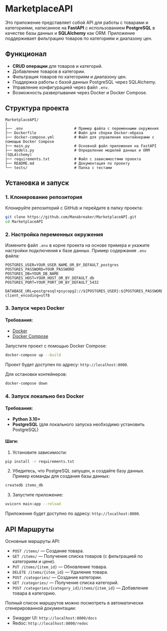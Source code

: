 
# MarketplaceAPI

Это приложение представляет собой API для работы с товарами и категориями, написанное на **FastAPI** с использованием **PostgreSQL** в качестве базы данных и **SQLAlchemy** как ORM. Приложение поддерживает фильтрацию товаров по категориям и диапазону цен.

## Функционал

- **CRUD операции** для товаров и категорий.
- Добавление товаров в категории.
- Фильтрация товаров по категориям и диапазону цен.
- Поддержка работы с базой данных PostgreSQL через SQLAlchemy.
- Управление конфигурацией через файл `.env`.
- Возможность развертывания через Docker и Docker Compose.

## Структура проекта

```struct
MarketplaceAPI/
│
├── .env                       # Пример файла с переменными окружения
├── Dockerfile                 # Файл для сборки Docker-образа
├── docker-compose.yml         # Файл для управления контейнерами с помощью Docker Compose
├── main.py                    # Основной файл приложения на FastAPI
├── models.py                  # Определение моделей данных и ORM (SQLAlchemy)
├── requirements.txt           # Файл с зависимостями проекта
├── README.md                  # Документация по проекту
└── tests/                     # Папка с тестами
```

## Установка и запуск

### 1. Клонирование репозитория

Клонируйте репозиторий с GitHub и перейдите в папку проекта:

```bash
git clone https://github.com/Manabreaker/MarketplaceAPI.git
cd MarketplaceAPI
```

### 2. Настройка переменных окружения

Измените файл `.env` в корне проекта на основе примера и укажите настройки подключения к базе данных. Пример содержания `.env` файла:

```env
POSTGRES_USER=YOUR_USER_NAME_OR_BY_DEFAULT_postgres
POSTGRES_PASSWORD=YOUR_PASSWORD
POSTGRES_DB=YOUR_DB_NAME
POSTGRES_HOST=YOUR_HOST_OR_BY_DEFAULT_db
POSTGRES_PORT=YOUR_PORT_OR_BY_DEFAULT_5432

DATABASE_URL=postgresql+psycopg2://${POSTGRES_USER}:${POSTGRES_PASSWORD}@${POSTGRES_HOST}:${POSTGRES_PORT}/${POSTGRES_DB}?client_encoding=utf8
```

### 3. Запуск через Docker

#### Требования:

- [Docker](https://docs.docker.com/get-docker/)
- [Docker Compose](https://docs.docker.com/compose/install/)

Запустите проект с помощью Docker Compose:

```bash
docker-compose up --build
```

Проект будет доступен по адресу: `http://localhost:8000`.

Для остановки контейнеров:

```bash
docker-compose down
```

### 4. Запуск локально без Docker

#### Требования:

- **Python 3.10+**
- **PostgreSQL** (для локального запуска необходимо установить PostgreSQL)

#### Шаги:

1. Установите зависимости:

```bash
pip install -r requirements.txt
```

2. Убедитесь, что PostgreSQL запущен, и создайте базу данных. Пример команды для создания базы данных:

```bash
createdb items_db
```

3. Запустите приложение:

```bash
uvicorn main:app --reload
```

Приложение будет доступно по адресу: `http://localhost:8000`.

## API Маршруты

Основные маршруты API:

- `POST /items/` — Создание товара.
- `GET /items/` — Получение списка товаров (с фильтрацией по категориям и цене).
- `PUT /items/{item_id}` — Обновление товара.
- `DELETE /items/{item_id}` — Удаление товара.
- `POST /categories/` — Создание категории.
- `GET /categories/` — Получение списка категорий.
- `POST /categories/{category_id}/items/{item_id}` — Добавление товара в категорию.

Полный список маршрутов можно посмотреть в автоматически сгенерированной документации:

- Swagger UI: `http://localhost:8000/docs`
- Redoc: `http://localhost:8000/redoc`
